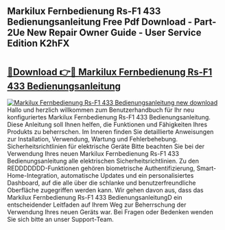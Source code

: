## Markilux Fernbedienung Rs-F1 433 Bedienungsanleitung Free Pdf Download - Part-2Ue New Repair Owner Guide - User Service Edition K2hFX

# <h2><a href="http://df35eya.blite.top/?on=Markilux+Fernbedienung+Rs-F1+433+Bedienungsanleitung">🔗Download 👉🔴 Markilux Fernbedienung Rs-F1 433 Bedienungsanleitung</a></h2>

[![Markilux Fernbedienung Rs-F1 433 Bedienungsanleitung new download](https://i.imgur.com/lujVjoI.png)](http://df35eya.blite.top/?on=Markilux+Fernbedienung+Rs-F1+433+Bedienungsanleitung)
Hallo und herzlich willkommen zum Benutzerhandbuch für Ihr neu konfiguriertes Markilux Fernbedienung Rs-F1 433 Bedienungsanleitung. Diese Anleitung soll Ihnen helfen, die Funktionen und Fähigkeiten Ihres Produkts zu beherrschen. Im Inneren finden Sie detaillierte Anweisungen zur Installation, Verwendung, Wartung und Fehlerbehebung. Sicherheitsrichtlinien für elektrische Geräte Bitte beachten Sie bei der Verwendung Ihres neuen Markilux Fernbedienung Rs-F1 433 Bedienungsanleitung alle elektrischen Sicherheitsrichtlinien. Zu den REDDDDDDD-Funktionen gehören biometrische Authentifizierung, Smart-Home-Integration, automatische Updates und ein personalisiertes Dashboard, auf die alle über die schlanke und benutzerfreundliche Oberfläche zugegriffen werden kann. Wir gehen davon aus, dass das Markilux Fernbedienung Rs-F1 433 BedienungsanleitungD ein entscheidender Leitfaden auf Ihrem Weg zur Beherrschung der Verwendung Ihres neuen Geräts war. Bei Fragen oder Bedenken wenden Sie sich bitte an unser Support-Team.
